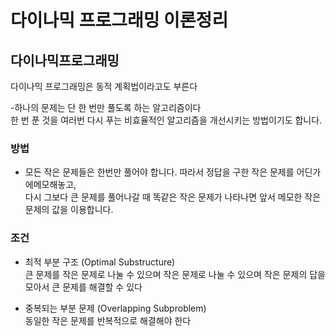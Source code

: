 # 다이나믹 프로그래밍 이론정리
## 다이나믹프로그래밍  
다이나믹 프로그래밍은 동적 계획법이라고도 부른다  

-하나의 문제는 단 한 번만 풀도록 하는 알고리즘이다  
한 번 푼 것을 여러번 다시 푸는 비효율적인 알고리즘을 개선시키는 방법이기도 합니다.  

### 방법  
- 모든 작은 문제들은 한번만 풀어야 합니다. 따라서 정답을 구한 작은 문제를 어딘가에메모해놓고,  
다시 그보다 큰 문제를 풀어나갈 때 똑같은 작은 문제가 나타나면 앞서 메모한 작은 문제의 값을 이용합니다.

### 조건   
 - 최적 부분 구조 (Optimal Substructure)  
큰 문제를 작은 문제로 나눌 수 있으며 작은 문제로 나눌 수 있으며 작은 문제의 답을 모아서 큰 문제를 해결할 수 있다  

 - 중복되는 부분 문제 (Overlapping Subproblem)  
동일한 작은 문제를 반복적으로 해결해야 한다
